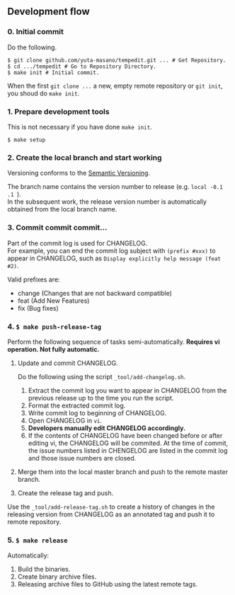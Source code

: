 ## Development flow

### 0. Initial commit

Do the following.

```
$ git clone github.com/yuta-masano/tempedit.git ... # Get Repository.
$ cd .../tempedit # Go to Repository Directory.
$ make init # Initial commit.
```

When the first `git clone ...` a new, empty remote repository or `git init`, you shoud do `make init`.

### 1. Prepare development tools

This is not necessary if you have done `make init`.

```
$ make setup
```

### 2. Create the local branch and start working

Versioning conforms to the [Semantic Versioning](http://semver.org/).

The branch name contains the version number to release (e.g. `local -0.1 .1 `).  
In the subsequent work, the release version number is automatically obtained from the local branch name.

### 3. Commit commit commit...

Part of the commit log is used for CHANGELOG.  
For example, you can end the commit log subject with `(prefix #xxx)` to appear in CHANGELOG, such as `Display explicitly help message (feat #2)`.

Valid prefixes are:
- change (Changes that are not backward compatible)
- feat (Add New Features)
- fix (Bug fixes)

### 4. `$ make push-release-tag`

Perform the following sequence of tasks semi-automatically. **Requires vi operation. Not fully automatic.**

1. Update and commit CHANGELOG.

   Do the following using the script `_tool/add-changelog.sh`.

   1. Extract the commit log you want to appear in CHANGELOG from the previous release up to the time you run the script.
   2. Format the extracted commit log.
   3. Write commit log to beginning of CHANGELOG.
   4. Open CHANGELOG in `vi`.
   5. **Developers manually edit CHANGELOG accordingly.**
   6. If the contents of CHANGELOG have been changed before or after editing vi, the CHANGELOG will be commited.
      At the time of commit, the issue numbers listed in CHENGELOG are listed in the commit log and those issue numbers are closed.

2. Merge them into the local master branch and push to the remote master branch.


3. Create the release tag and push.

Use the `_tool/add-release-tag.sh` to create a history of changes in the releasing version from CHANGELOG as an annotated tag and push it to remote repository.

### 5. `$ make release`

Automatically:
1. Build the binaries.
2. Create binary archive files.
3. Releasing archive files to GitHub using the latest remote tags.
